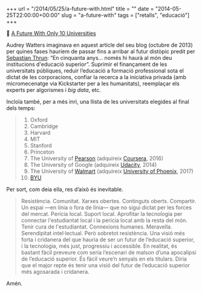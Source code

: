 +++
url = "/2014/05/25/a-future-with.html"
title = ""
date = "2014-05-25T22:00:00+00:00"
slug = "a-future-with"
tags = ["retalls", "educació"]
+++

📎 [A Future With Only 10 Universities](http://www.hackeducation.com/2013/10/15/minding-the-future-openva/)

Audrey Watters imaginava en aquest article del seu blog (octubre de 2013) per quines fases hauríem de passar fins a arribar al futur distòpic predit per [Sebastian Thrun](https://en.wikipedia.org/wiki/Sebastian_Thrun): “En cinquanta anys… només hi haurà al món deu institucions d'educació superior”. Suprimir el finançament de les universitats públiques, reduir l’educació a formació professional sota el dictat de les corporacions, confiar la recerca a la iniciativa privada (amb micromecenatge via Kickstarter per a les humanitats), reemplaçar els experts per algorismes i *big data*, etc.

Incloïa també, per a més inri, una llista de les universitats elegides al final dels temps:

>  1. Oxford
>  2. Cambridge
>  3. Harvard
>  4. MIT
>  5. Stanford
>  6. Princeton
>  7. The University of [Pearson](https://es.wikipedia.org/wiki/Pearson_Educación) (adquireix [Coursera](https://es.wikipedia.org/wiki/Coursera), 2016)
>  8. The University of Google (adquireix [Udacity](https://es.wikipedia.org/wiki/Udacity), 2014)
>  9. The University of [Walmart](https://es.wikipedia.org/wiki/Walmart) (adquireix [University of Phoenix](https://es.wikipedia.org/wiki/Universidad_de_Phoenix), 2017)
>  10. [BYU](https://es.wikipedia.org/wiki/Universidad_Brigham_Young)

Per sort, com deia ella, res d’això és inevitable.

> Resistència. Comunitat. Xarxes obertes. Continguts oberts. Compartir. Un espai —en línia o fora de línia— que no sigui dictat per les forces del mercat. Perícia local. Suport local. Aprofitar la tecnologia per connectar l'estudiantat local i la perícia local amb la resta del món. Tenir cura de l'estudiantat. Connexions humanes. Meravella. Serendipitat intel·lectual. Però sobretot resistència. Una visió més forta i cridanera del que hauria de ser un futur de l’educació superior, i la tecnologia, més just, progressiu i accessible. En realitat, és bastant fàcil preveure com seria l’escenari de malson d’una apocalipsi de l’educació superior. És fàcil veure’n senyals en els titulars. Diria que el major repte és tenir una visió del futur de l’educació superior més agosarada i cridanera.

Amén.

